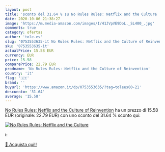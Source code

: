 ```yaml
---
layout: post
title: 'sconto del 31.64 % su No Rules Rules: Netflix and the Culture   '
date: 2020-10-06 21:38:27
image: 'https://m.media-amazon.com/images/I/41JVpVE9DoL._SL400_.jpg'
comments: true
category: ofertas
author: 'tole.es'
slug: '0753553635-it No Rules Rules: Netflix and the Culture of Reinvention'
sku: '0753553635-it'
actualPrice: 15.58 EUR
currency: EUR
price: 15.58
comparePrice: 22.79 EUR
prodname: 'No Rules Rules: Netflix and the Culture of Reinvention'
country: 'it'
flag: '🇮🇹'
brand: ''
buyurl: 'https://www.amazon.it/dp/0753553635/?tag=tolees00-21'
descuento: '31.64'
average: '15.58'
---
```


[No Rules Rules: Netflix and the Culture of Reinvention](https://www.amazon.it/dp/0753553635/?tag=tolees00-21) ha un prezzo di 15.58 EUR (originale: 22.79 EUR) con uno sconto del 31.64 % sconto qui:

[![No Rules Rules: Netflix and the Culture ](https://m.media-amazon.com/images/I/41JVpVE9DoL._SL400_.jpg)](https://www.amazon.it/dp/0753553635/?tag=tolees00-21)

ℹ️:


[🛒 Acquista qui!!](https://www.amazon.it/dp/0753553635/?tag=tolees00-21)
